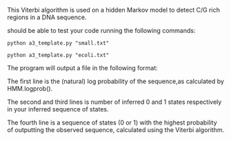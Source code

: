 This Viterbi algorithm is used on a hidden Markov model to detect C/G rich regions in a DNA sequence.

should be able to test your code running the following commands:

`python a3_template.py "small.txt" `

`python a3_template.py "ecoli.txt" `


The program will output a file in the following format:

The first line is the (natural) log probability of the sequence,as calculated by HMM.logprob(). 

The second and third lines is number of inferred 0 and 1 states respectively in your inferred sequence of states. 

The fourth line is a sequence of states (0 or 1) with the highest probability of outputting the observed sequence, calculated using the Viterbi algorithm. 
